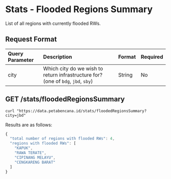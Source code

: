# Stats - Flooded Regions Summary

List of all regions with currently flooded RWs.

## Request Format

| Query Parameter | Description | Format | Required |
| :--- | :--- | :--- | :--- |
| city | Which city do we wish to return infrastructure for? \(one of `bdg`, `jbd`, `sby`\) | String | No |

## GET /stats/floodedRegionsSummary

```text
curl "https://data.petabencana.id/stats/floodedRegionsSummary?city=jbd"
```

Results are as follows:

```javascript
{
  "total number of regions with flooded RWs": 4,
  "regions with flooded RWs": [
    "KAPUK",
    "RAWA TERATE",
    "CIPINANG MELAYU",
    "CENGKARENG BARAT"
  ]
}
```


